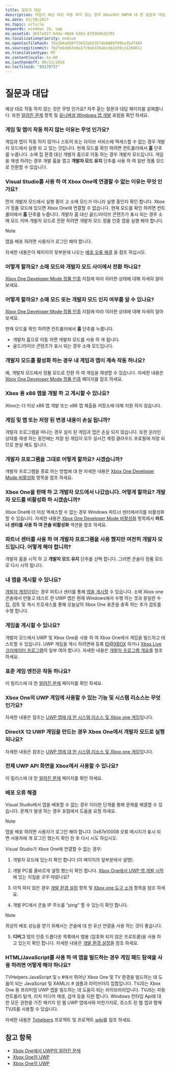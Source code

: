 ```yaml
---
title: 질문과 대답
description: 작업이 예상 대로 작동 하지 않는 경우 Xbox에서 UWP에 대 한 질문과 대답 페이지를 참조 하세요.
ms.date: 03/29/2017
ms.topic: article
keywords: windows 10, uwp
ms.assetid: 265fe827-bd4a-48d4-b362-8793b9b25705
ms.localizationpriority: medium
ms.openlocfilehash: 7da3b6a6507f2652eb2357ab80897d9ba35d7484
ms.sourcegitcommit: 7b2febddb3e8a17c9ab158abcdd2a59ce126661c
ms.translationtype: MT
ms.contentlocale: ko-KR
ms.lasthandoff: 08/31/2020
ms.locfileid: "89170737"
---
```

# <a name="frequently-asked-questions"></a>질문과 대답

예상 대로 작동 하지 않는 것은 무엇 인가요? 자주 묻는 질문과 대답 페이지를 살펴봅니다. 또한 [알려진 문제](known-issues.md) 항목 및 [유니버설 Windows 앱 개발](https://social.msdn.microsoft.com/Forums/windowsapps/en-US/home?forum=wpdevelop) 포럼을 확인 하세요. 

### <a name="why-arent-my-games-and-apps-working"></a>게임 및 앱이 작동 하지 않는 이유는 무엇 인가요?

게임과 앱이 작동 하지 않거나 스토어 또는 라이브 서비스에 액세스할 수 없는 경우 개발자 모드에서 실행 되 고 있는 것입니다. 현재 모드를 확인 하려면 컨트롤러에서 **홈** 단추를 누릅니다. 소매 집 환경 대신 개발자 홈으로 이동 하는 경우 개발자 모드입니다. 게임을 재생 하려는 경우 개발 홈을 열고 **개발자 모드 유지** 단추를 사용 하 여 일반 정품 모드로 전환할 수 있습니다.

### <a name="why-cant-i-connect-to-my-xbox-one-using-visual-studio"></a>Visual Studio를 사용 하 여 Xbox One에 연결할 수 없는 이유는 무엇 인가요?

먼저 개발자 모드에서 실행 중이 고 소매 모드가 아니라 실행 중인지 확인 합니다. Xbox가 정품 모드에 있으면 Xbox One에 연결할 수 없습니다. 현재 모드를 확인 하려면 컨트롤러에서 **홈** 단추를 누릅니다. 개발자 홈 대신 골드/라이브 콘텐츠가 표시 되는 경우 소매 모드 이며 개발자 모드로 전환 하려면 개발자 모드 정품 인증 앱을 실행 해야 합니다.

> [!NOTE]
> 앱을 배포 하려면 사용자가 로그인 해야 합니다.

자세한 내용은이 페이지의 뒷부분에 나오는 [배포 오류 해결](#fixing-deployment-failures) 을 참조 하십시오.

### <a name="how-do-i-switch-between-retail-mode-and-developer-mode"></a>어떻게 할까요? 소매 모드와 개발자 모드 사이에서 전환 하나요?

[Xbox One Developer Mode 정품 인증](devkit-activation.md) 지침에 따라 이러한 상태에 대해 자세히 알아보세요.

### <a name="how-do-i-know-if-i-am-in-retail-mode-or-developer-mode"></a>어떻게 할까요? 소매 모드 또는 개발자 모드 인지 여부를 알 수 있나요?

[Xbox One Developer Mode 정품 인증](devkit-activation.md) 지침에 따라 이러한 상태에 대해 자세히 알아보세요. 

현재 모드를 확인 하려면 컨트롤러에서 **홈** 단추를 누릅니다. 
- 개발자 홈으로 이동 하면 개발자 모드를 사용 하 게 됩니다.
- 골드/라이브 콘텐츠가 표시 되는 경우 소매 모드입니다.

### <a name="will-my-games-and-apps-still-work-if-i-activate-developer-mode"></a>개발자 모드를 활성화 하는 경우 내 게임과 앱이 계속 작동 하나요?

예, 개발자 모드에서 정품 모드로 전환 하 여 게임을 재생할 수 있습니다. 자세한 내용은 [Xbox One Developer Mode 정품 인증](devkit-activation.md) 페이지를 참조 하세요. 

### <a name="can-i-develop-and-publish-x86-apps-for-xbox"></a>Xbox 용 x86 앱을 개발 하 고 게시할 수 있나요?
Xbox는 더 이상 x86 앱 개발 또는 x86 앱 제출을 저장소에 대해 지원 하지 않습니다. 

### <a name="will-i-lose-my-games-and-apps-or-saved-changes"></a>게임 및 앱 또는 저장 된 변경 내용이 손실 됩니까?

개발자 프로그램을 떠나는 경우 설치 된 게임과 앱은 손실 되지 않습니다. 또한 온라인 상태를 재생 하는 동안에는 저장 된 게임이 모두 실시간 계정 클라우드 프로필에 저장 되므로 분실 해도 됩니다.

### <a name="how-do-i-leave-the-developer-program"></a>개발자 프로그램을 그대로 어떻게 할까요? 시겠습니까?

개발자 프로그램을 종료 하는 방법에 대 한 자세한 내용은 [Xbox One Developer Mode 비활성화](devkit-deactivation.md) 항목을 참조 하세요.

### <a name="i-sold-my-xbox-one-and-left-it-in-developer-mode-how-do-i-deactivate-developer-mode"></a>Xbox One을 판매 하 고 개발자 모드에서 나갔습니다. 어떻게 할까요? 개발자 모드를 비활성화 하 시겠습니까?

Xbox One에 더 이상 액세스할 수 없는 경우 Windows 파트너 센터에서이를 비활성화할 수 있습니다. 자세한 내용은 [Xbox One Developer Mode 비활성화](devkit-deactivation.md#deactivate-your-console-using-partner-center) 항목에서 **파트너 센터를 사용 하 여 콘솔 비활성화** 섹션을 참조 하세요. 

### <a name="i-left-the-developer-program-using-partner-center-but-im-in-still-developer-mode-what-do-i-do"></a>파트너 센터를 사용 하 여 개발자 프로그램을 사용 했지만 여전히 개발자 모드입니다. 어떻게 해야 합니까?

개발자 홈을 시작 하 고 **개발자 모드 유지** 단추를 선택 합니다. 그러면 콘솔이 정품 모드로 다시 시작 됩니다. 

### <a name="can-i-publish-my-app"></a>내 앱을 게시할 수 있나요?

[개발자 계정이](https://developer.microsoft.com/store/register)있는 경우 파트너 센터를 통해 [앱을 게시할](../publish/index.md) 수 있습니다. 소매 Xbox one 콘솔에서 만들고 테스트 한 UWP 앱은 현재 Windows에서 수행 하는 것과 동일한 수집, 검토 및 게시 프로세스를 통해 오늘날의 Xbox One 표준을 충족 하는 추가 검토를 수행 합니다.

### <a name="can-i-publish-my-game"></a>게임을 게시할 수 있나요?

개발자 모드에서 UWP 및 Xbox One을 사용 하 여 Xbox One에서 게임을 빌드하고 테스트할 수 있습니다. UWP 게임을 게시 하려면에 등록 [ID@XBOX](https://www.xbox.com/Developers/id) 하거나 [Xbox Live 크리에이터 프로그램](https://developer.microsoft.com/games/xbox/xboxlive/creator)의 일부 여야 합니다. 자세한 내용은 [개발자 프로그램 개요](https://developer.microsoft.com/games/xbox/docs/xboxlive/get-started/developer-program-overview.html)를 참조 하세요.

### <a name="will-the-standard-game-engines-work"></a>표준 게임 엔진은 작동 하나요?

이 릴리스에 대 한 [알려진 문제](known-issues.md) 페이지를 확인 하세요.

### <a name="what-capabilities-and-system-resources-are-available-to-uwp-games-on-xbox-one"></a>Xbox One의 UWP 게임에 사용할 수 있는 기능 및 시스템 리소스는 무엇 인가요? 

자세한 내용은 참조는 [UWP 앱에 대 한 시스템 리소스 및 Xbox one 게임](system-resource-allocation.md)입니다.

### <a name="if-i-create-a-directx-12-uwp-game-will-it-run-on-my-xbox-one-in-developer-mode"></a>DirectX 12 UWP 게임을 만드는 경우 Xbox One에서 개발자 모드로 실행 되나요?

자세한 내용은 참조는 [UWP 앱에 대 한 시스템 리소스 및 Xbox one 게임](system-resource-allocation.md)입니다.

### <a name="will-the-entire-uwp-api-surface-be-available-on-xbox"></a>전체 UWP API 화면을 Xbox에서 사용할 수 있나요?

이 릴리스에 대 한 [알려진 문제](known-issues.md) 페이지를 확인 하세요.

### <a name="fixing-deployment-failures"></a>배포 오류 해결

Visual Studio에서 앱을 배포할 수 없는 경우 이러한 단계를 통해 문제를 해결할 수 있습니다. 문제가 발생 하는 경우 포럼에서 도움을 요청 하세요.

> [!NOTE]
> 앱을 배포 하려면 사용자가 로그인 해야 합니다. 0x87e10008 오류 메시지가 표시 되 면 사용자에 게 로그인 했는지 확인 한 후 다시 시도 하십시오.

Visual Studio가 Xbox One에 연결할 수 없는 경우:

1. 개발자 모드에 있는지 확인 합니다 (이 페이지의 앞부분에서 설명).
2. 개발 PC를 올바르게 설정 했는지 확인 합니다. [Xbox One에서 UWP 앱 개발 시작](getting-started.md)에 있는 지침을 *모두* 따랐나요? 

3. 아직 하지 않은 경우 [개발 환경 설정](development-environment-setup.md) 항목 및 [Xbox one 도구 소개](introduction-to-xbox-tools.md) 항목을 참조 하세요.

4. 개발 PC에서 콘솔 IP 주소를 "ping" 할 수 있는지 확인 합니다.
  > [!NOTE]
  > 최상의 배포 성능을 얻기 위해서는 콘솔에 대 한 유선 연결을 사용 하는 것이 좋습니다.

5. **디버그** 탭의 인증 드롭다운 목록에서 범용 (암호화 되지 않은 프로토콜)을 사용 하 고 있는지 확인 합니다. 자세한 내용은 [개발 환경 설정](development-environment-setup.md)을 참조 하세요.


### <a name="if-im-building-an-app-using-htmljavascript-how-do-i-enable-gamepad-navigation"></a>HTML/JavaScript를 사용 하 여 앱을 빌드하는 경우 게임 패드 탐색을 사용 하려면 어떻게 해야 하나요?

TVHelpers JavaScript 및 c #에서 뛰어난 Xbox One 및 TV 환경을 빌드하는 데 도움이 되는 JavaScript 및 XAML/c # 샘플과 라이브러리 집합입니다. TVJS는 Xbox One 용 프리미엄 UWP 앱을 빌드하는 데 도움이 되는 라이브러리입니다. TVJS는 자동 컨트롤러 탐색, 리치 미디어 재생, 검색 등을 지원 합니다. Windows 런타임 Api에 대 한 모든 권한을 가진 패키지 된 웹 UWP 앱에서와 마찬가지로, 호스트 된 웹 앱과 함께 TVJS를 사용할 수 있습니다.

자세한 내용은 [Tvhelpers](https://github.com/Microsoft/TVHelpers) 프로젝트 및 프로젝트 [wiki](https://github.com/Microsoft/TVHelpers/wiki)를 참조 하세요.

## <a name="see-also"></a>참고 항목
- [Xbox One에서 UWP의 알려진 문제](known-issues.md)
- [Xbox One의 UWP](index.md)
- [Xbox One의 UWP](index.md)
